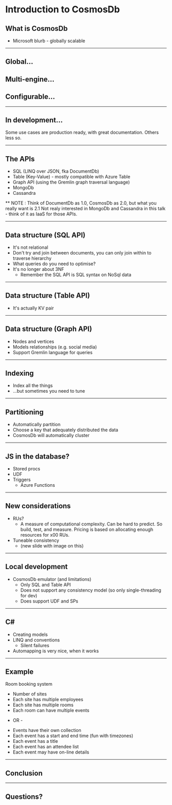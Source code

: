 # Introduction to CosmosDb

## What is CosmosDb

* Microsoft blurb - globally scalable

---

## Global...

## Multi-engine...

## Configurable...

---

## In development...

Some use cases are production ready, with great documentation. Others less so.

---

## The APIs

* SQL (LINQ over JSON, fka DocumentDb)
* Table (Key-Value) - mostly compatible with Azure Table
* Graph API (using the Gremlin graph traversal language)
* MongoDb
* Cassandra

** NOTE : Think of DocumentDb as 1.0, CosmosDb as 2.0, but what you really want is 2.1 Not realy interested in MongoDb and Cassandra in this talk - think of it as IaaS for those APIs.

---

## Data structure (SQL API)

* It's not relational
* Don't try and join between documents, you can only join within to traverse hierarchy
* What queries do you need to optimise?
* It's no longer about 3NF
  * Remember the SQL API is SQL syntax on NoSql data

---

## Data structure (Table API)

* It's actually KV pair

---

## Data structure (Graph API)

* Nodes and vertices
* Models relationships (e.g. social media)
* Support Gremlin language for queries

---

## Indexing

* Index all the things
* ...but sometimes you need to tune

---

## Partitioning

* Automatically partition
* Choose a key that adequately distributed the data
* CosmosDb will automatically cluster

---

## JS in the database?

* Stored procs
* UDF
* Triggers
  * Azure Functions  

---

## New considerations

* RUs?
  * A measure of computational complexity. Can be hard to predict. So build, test, and measure. Pricing is based on allocating enough resources for x00 RUs.
* Tuneable consistency
  * (new slide with image on this)
  
---

## Local development

* CosmosDb emulator (and limitations)
  * Only SQL and Table API
  * Does not support any consistency model (so only single-threading for dev)
  * Does support UDF and SPs
  
---

## C# 

* Creating models
* LINQ and conventions
  * Silent failures 
* Automapping is very nice, when it works

---

## Example

Room booking system

* Number of sites
* Each site has multiple employees
* Each site has multiple rooms
* Each room can have multiple events
- OR -
* Events have their own collection
* Each event has a start and end time (fun with timezones)
* Each event has a title
* Each event has an attendee list
* Each event may have on-line details

---

## Conclusion

---

## Questions?
  
